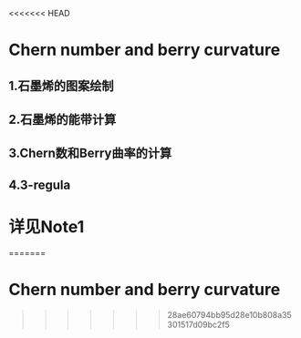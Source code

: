 <<<<<<< HEAD
# Chern number and berry curvature
## 1.石墨烯的图案绘制
## 2.石墨烯的能带计算
## 3.Chern数和Berry曲率的计算
## 4.3-regula
# 详见Note1
=======
# Chern number and berry curvature
>>>>>>> 28ae60794bb95d28e10b808a35301517d09bc2f5
